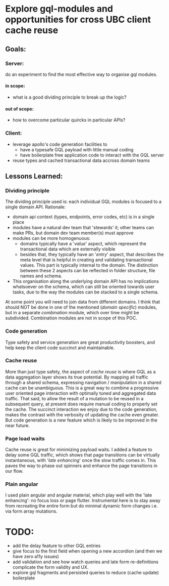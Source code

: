 # Explore gql-modules and opportunities for cross UBC client cache reuse

## Goals:

### Server:

do an experiment to find the most effective way to organise gql modules.

#### in scope: 
* what is a good dividing principle to break up the logic?
#### out of scope: 
* how to overcome particular quircks in particular APIs?

### Client:
* leverage apollo's code generation facilities to
    - have a typesafe GQL payload with little manual coding
    - have boilerplate free application code to interact with the GQL server
* reuse types and cached transactional data accross domain teams

## Lessons Learned:
### Dividing principle
The dividing principle used is: each individual GQL modules is focused to a single domain API. 
Rationale:
- domain api context (types, endpoints, error codes, etc) is in a single place
- modules have a natural dev team that 'stewards' it; other teams can make PRs, but domain dev team member(s) must approve
- modules can be more homogenuous: 
    - domains typically have a '_value_' aspect, which represent the transactional data which are externally visible
    - besides that, they typically have an '*entry*' aspect, that describes the meta level that is helpful in creating and validating transactional values. This part is typically internal to the domain. The distinction between these 2 aspects can be reflected in folder structure, file names and schema.
- This organisation along the underlying domain API has no implications whatsoever on the schema, which can still be oriented towards user tasks, due to the way the modules can be stacked to a single schema.

At some point you will need to join data from different domains. I think that should NOT be done in one of the mentioned (*domain specific*) modules, but in a separate *combination* module, which over time might be subdivided. Combination modules are not in scope of this POC.

### Code generation
Type safety and service generation are great productivity boosters, and help keep the client code succinct and maintainable.

### Cache reuse
More than just type safety, the aspect of *cache reuse* is where GQL as a data aggregation layer shows its true potential. By mapping all traffic through a shared schema, expressing navigation / manipulation in a shared cache can be unambiguous. This is a great way to combine a progressive user oriented page interaction with optimally tuned and aggregated data traffic. 
That said, to allow the result of a mutation to be reused in a subsequent query, at present does require manual coding to properly set the cache. The succinct interaction we enjoy due to the code generation, makes the contrast with the verbosity of updating the cache even greater. But code generation is a new feature which is likely to be improved in the near future.

### Page load waits
Cache reuse is great for minimizing payload waits. I added a feature to delay some GQL traffic, which shows that page transitions can be virtually instantaneous, with '*late enhancing*' once the slow traffic comes in. This paves the way to phase out spinners and enhance the page transitions in our flow.

### Plain angular
I used plain angular and angular material, which play well with the 'late enhancing': no focus loss or page flutter. Instrumental here is to stay away from recreating the entire form but do minimal dynamic form changes i.e. via form array mutations.

# TODO:
- add the delay feature to other GQL entries
- give focus to the first field when opening a new accordion (and then we have zero a11y issues)
- add validation and see how watch queries and late form re-definitions complicate the form validity and UX.
- explore gql fragments and persisted queries to reduce (cache update) boilerplate
